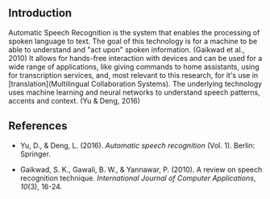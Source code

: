 ## Introduction

Automatic Speech Recognition is the system that enables the processing of spoken language to text. The goal of this technology is for a machine to be able to understand and "act upon" spoken information. (Gaikwad et al., 2010) It allows for hands-free interaction with devices and can be used for a wide range of applications, like giving commands to home assistants, using for transcription services, and, most relevant to this research, for it's use in [translation](Multilingual Collaboration Systems). The underlying technology uses machine learning and neural networks to understand speech patterns, accents and context. (Yu & Deng, 2016)

## References
- Yu, D., & Deng, L. (2016). _Automatic speech recognition_ (Vol. 1). Berlin: Springer.

- Gaikwad, S. K., Gawali, B. W., & Yannawar, P. (2010). A review on speech recognition technique. _International Journal of Computer Applications_, _10_(3), 16-24.